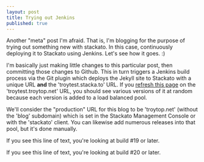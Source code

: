 ```yaml
---
layout: post
title: Trying out Jenkins
published: true
---
```


Another "meta" post I'm afraid. That is, I'm blogging for the purpose of trying out something new with stackato. In this case, continuously deploying it to Stackato using Jenkins. Let's see how it goes. :)

I'm basically just making little changes to this particular post, then committing those changes to Github. This in turn triggers a Jenkins build process via the Git plugin which deploys the Jekyll site to Stackato with a unique URL **and** the 'troytest.stacka.to' URL. If you [refresh this page](http://troytest.stacka.to/2013/05/14/trying-out-jenkins/) on the 'troytest.troytop.net' URL, you should see various versions of it at random because each version is added to a load balanced pool.

We'll consider the "production" URL for this blog to be 'troytop.net' (without the 'blog' subdomain) which is set in the Stackato Management Console or with the 'stackato' client. You can likewise add numerous releases into that pool, but it's done manually. 

If you see this line of text, you're looking at build #19 or later.

If you see this line of text, you're looking at build #20 or later.